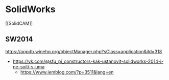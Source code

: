 # SolidWorks
[[SolidCAM]]

## SW2014

https://appdb.winehq.org/objectManager.php?sClass=application&iId=318

- https://vk.com/@sfu_pi_constructors-kak-ustanovit-solidworks-2014-i-ne-soiti-s-uma
	- https://www.iemblog.com/?p=3511&lang=en

